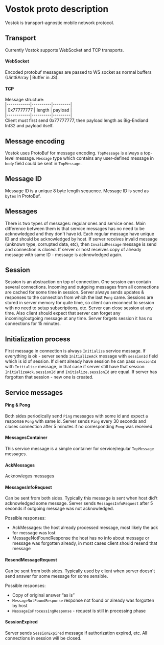 # Vostok proto description

Vostok is transport-agnostic mobile network protocol.

## Transport
Currently Vostok supports WebSocket and TCP transports.

#### WebSocket
Encoded protobuf messages are passed to WS socket as normal buffers (Uint8Array | Buffer in JS).

#### TCP
Message structure:\
|------------|----------|---------|\
| 0x77777777 |  length  | payload |\
|------------|----------|---------|\
Client must first send 0x77777777, then payload length as Big-Endiand Int32 and payload itself. 
 
## Message encoding
Vostok uses ProtoBuf for message encoding.
`TopMessage` is always a top-level message.
`Message` type which contains any user-defined message in `body` field could be sent in `TopMessage`.

## Message ID
Message ID is a unique 8 byte length sequence. Message ID is send as `bytes` in ProtoBuf.

## Messages
There is two types of messages: regular ones and service ones.
Main difference between them is that service messages has no need to be acknowledged and they don't have id.
Each regular message have unique ID and should be acknowledged by host.
If server receives invalid message (unknown type, corrupted data, etc), then `InvalidMessage` message is send and connection is closed.
If server or host receives copy of already message with same ID - message is acknowledged again.

## Session
Session is an abstraction on top of connection. One session can contain several connections.
Incoming and outgoing messages from all connections are cached for some time in session.
Server always sends updates & responses to the connection from which the last `Pong` came.
Sessions are stored in server memory for quite time, so client can reconnect to session with no need to setup subscriptions, etc.
Server can close session at any time. Also client should expect that server can forget any incoming/outgoing message at any time.
Server forgets session it has no connections for 15 minutes.

## Initialization process
First message in connection is always `Initialize` service message. 
If everything is ok - server sends `InitializeAck` message with `sessionId` field which is id of session.
If client already have session he can pass `sessionId` with `Initialize` message, in that case if server still have that session `InitializeAck.sessionId` and `Initialize.sessionId` are equal.
If server has forgotten that session - new one is created.
 
## Service messages
 
#### Ping & Pong
Both sides periodically send `Ping` messages with some id and expect a response `Pong` with same id.
Server sends `Ping` every 30 seconds and closes connection after 5 minutes if no corresponding `Pong` was received. 

#### MessagesContainer
This service message is a simple container for service/regular `TopMessage` messages.

#### AckMessages
Acknowleges messages

#### MessagesInfoRequest

Can be sent from both sides. Typically this message is sent when host did't acknowledged some message.
Server sends `MessagesInfoRequest` after 5 seconds if outgoing message was not acknowledged.

Possible responses: 

- AckMessages: the host already processed message, most likely the ack for message was lost
- MessageNotFoundResponse the host has no info about message or message was forgotten already, in most cases client should resend that message

#### ResendMessageRequest
Can be sent from both sides. Typically used by client when server doesn't send answer for some message for some sensible.

Possible responses:
- Copy of original answer “as is”
- `MessageNotFoundResponse` response not found or already was forgotten by host
- `MessageIsProcessingResponse` - request is still in processing phase 

#### SessionExpired
Server sends `SessionExpired` message if authorization expired, etc. All connections in session will be closed.